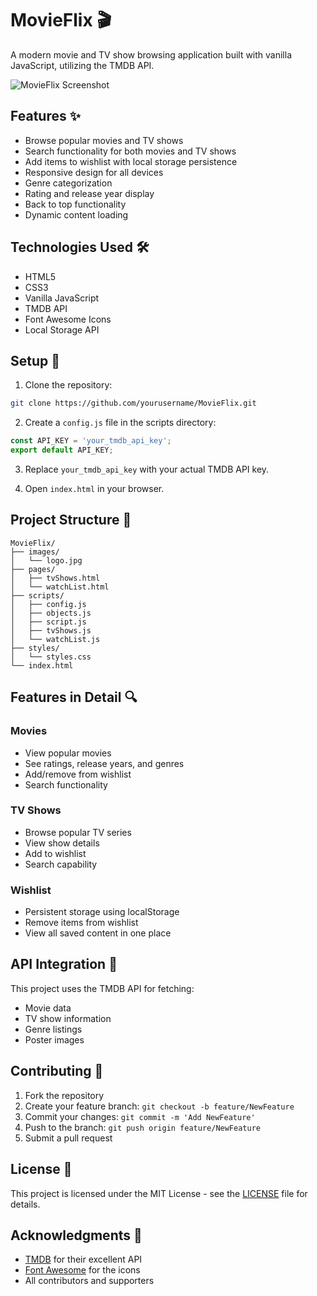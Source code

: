 # MovieFlix 🎬

A modern movie and TV show browsing application built with vanilla JavaScript, utilizing the TMDB API.

![MovieFlix Screenshot](images/screenshot.png)

## Features ✨

- Browse popular movies and TV shows
- Search functionality for both movies and TV shows
- Add items to wishlist with local storage persistence
- Responsive design for all devices
- Genre categorization
- Rating and release year display
- Back to top functionality
- Dynamic content loading

## Technologies Used 🛠️

- HTML5
- CSS3
- Vanilla JavaScript
- TMDB API
- Font Awesome Icons
- Local Storage API

## Setup 🚀

1. Clone the repository:
```bash
git clone https://github.com/yourusername/MovieFlix.git
```

2. Create a `config.js` file in the scripts directory:
```javascript
const API_KEY = 'your_tmdb_api_key';
export default API_KEY;
```

3. Replace `your_tmdb_api_key` with your actual TMDB API key.

4. Open `index.html` in your browser.

## Project Structure 📁

```
MovieFlix/
├── images/
│   └── logo.jpg
├── pages/
│   ├── tvShows.html
│   └── watchList.html
├── scripts/
│   ├── config.js
│   ├── objects.js
│   ├── script.js
│   ├── tvShows.js
│   └── watchList.js
├── styles/
│   └── styles.css
└── index.html
```

## Features in Detail 🔍

### Movies
- View popular movies
- See ratings, release years, and genres
- Add/remove from wishlist
- Search functionality

### TV Shows
- Browse popular TV series
- View show details
- Add to wishlist
- Search capability

### Wishlist
- Persistent storage using localStorage
- Remove items from wishlist
- View all saved content in one place

## API Integration 🔗

This project uses the TMDB API for fetching:
- Movie data
- TV show information
- Genre listings
- Poster images

## Contributing 🤝

1. Fork the repository
2. Create your feature branch: `git checkout -b feature/NewFeature`
3. Commit your changes: `git commit -m 'Add NewFeature'`
4. Push to the branch: `git push origin feature/NewFeature`
5. Submit a pull request

## License 📝

This project is licensed under the MIT License - see the [LICENSE](LICENSE) file for details.

## Acknowledgments 👏

- [TMDB](https://www.themoviedb.org/) for their excellent API
- [Font Awesome](https://fontawesome.com/) for the icons
- All contributors and supporters
